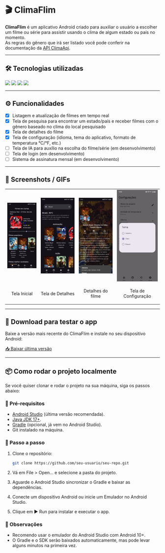 # 🎬 ClimaFlim  

**ClimaFlim** é um aplicativo Android criado para auxiliar o usuário a escolher um filme ou série para assistir usando o clima de algum estado ou país no momento.  
As regras do gênero que irá ser listado você pode conferir na documentação da [API ClimaApi](https://github.com/wpmello/climafilm-api).  

---

## 🛠️ Tecnologias utilizadas
<p align="left">
  <img src="https://img.shields.io/badge/Java-17-blue?logo=java&logoColor=white" />
  <img src="https://img.shields.io/badge/Kotlin-1.9-purple?logo=kotlin&logoColor=white" />
  <img src="https://img.shields.io/badge/Android-Compose-brightgreen?logo=android&logoColor=white" />
  <img src="https://img.shields.io/badge/Gradle-8.0-black?logo=gradle&logoColor=white" />
</p> 

---

## ⚙️ Funcionalidades  

- [x] Listagem e atualização de filmes em tempo real  
- [x] Tela de pesquisa para encontrar um estado/país e receber filmes com o gênero baseado no clima do local pesquisado  
- [x] Tela de detalhes do filme  
- [x] Tela de configuração (idioma, tema do aplicativo, formato de temperatura °C/°F, etc.)  
- [ ] Tela de IA para auxílio na escolha do filme/série (em desenvolvimento)  
- [ ] Tela de login (em desenvolvimento)  
- [ ] Sistema de assinatura mensal (em desenvolvimento)  

---

## 📸 Screenshots / GIFs  

<table>
  <tr>
    <td><img src="tela-inicial.jpeg" width="250"/></td>
    <td><img src="tela-clima.jpeg" width="250"/></td>
    <td><img src="detalhe-filme.jpeg" width="250"/></td>
    <td><img src="tela-configuração.jpeg" width="250"/></td>
  </tr>
  <tr>
    <td><p align="center">Tela Inicial</p></td>
    <td><p align="center">Tela de Detalhes</p></td>
    <td><p align="center">Detalhes do filme</p></td>
    <td><p align="center">Tela de Configuração</p></td>
  </tr>
</table>

---

## 📲 Download para testar o app
Baixe a versão mais recente do ClimaFlim e instale no seu dispositivo Android:

[📥 Baixar última versão](https://github.com/wpmello/climafilm-app/releases/tag/v1.0.0)

---

## 📦 Como rodar o projeto localmente

Se você quiser clonar e rodar o projeto na sua máquina, siga os passos abaixo:

### 🔹 Pré-requisitos
- [Android Studio](https://developer.android.com/studio) (última versão recomendada).
- [Java JDK 17+](https://adoptium.net/).
- [Gradle](https://gradle.org/install/) (opcional, já vem no Android Studio).
- Git instalado na máquina.

### 🔹 Passo a passo

1. Clone o repositório:
   ```bash
   git clone https://github.com/seu-usuario/seu-repo.git
   
2. Vá em File > Open... e selecione a pasta do projeto.

3. Aguarde o Android Studio sincronizar o Gradle e baixar as dependências.

4. Conecte um dispositivo Android ou inicie um Emulador no Android Studio.

5. Clique em ▶️ Run para instalar e executar o app.

### 🔹 Observações

- Recomendo usar o emulador do Android Studio com Android 10+.
- O Gradle e o SDK serão baixados automaticamente, mas pode levar alguns minutos na primeira vez.
